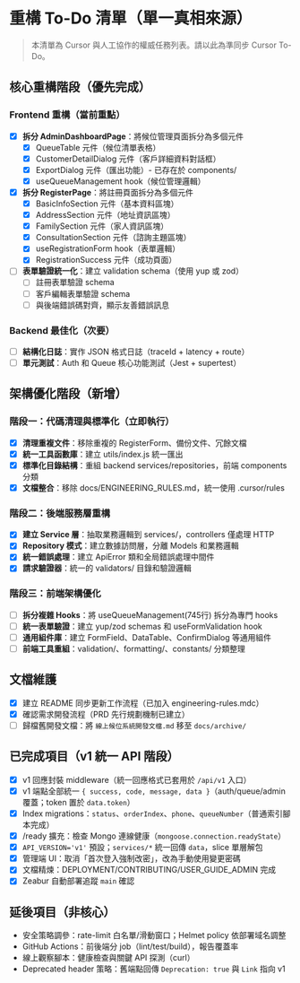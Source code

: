 # 重構 To-Do 清單（單一真相來源）

> 本清單為 Cursor 與人工協作的權威任務列表。請以此為準同步 Cursor To-Do。

## 核心重構階段（優先完成）

### Frontend 重構（當前重點）
- [x] **拆分 AdminDashboardPage**：將候位管理頁面拆分為多個元件
  - [x] QueueTable 元件（候位清單表格）
  - [x] CustomerDetailDialog 元件（客戶詳細資料對話框）
  - [x] ExportDialog 元件（匯出功能）- 已存在於 components/
  - [x] useQueueManagement hook（候位管理邏輯）
- [x] **拆分 RegisterPage**：將註冊頁面拆分為多個元件
  - [x] BasicInfoSection 元件（基本資料區塊）
  - [x] AddressSection 元件（地址資訊區塊）  
  - [x] FamilySection 元件（家人資訊區塊）
  - [x] ConsultationSection 元件（諮詢主題區塊）
  - [x] useRegistrationForm hook（表單邏輯）
  - [x] RegistrationSuccess 元件（成功頁面）
- [ ] **表單驗證統一化**：建立 validation schema（使用 yup 或 zod）
  - [ ] 註冊表單驗證 schema
  - [ ] 客戶編輯表單驗證 schema
  - [ ] 與後端錯誤碼對齊，顯示友善錯誤訊息

### Backend 最佳化（次要）  
- [ ] **結構化日誌**：實作 JSON 格式日誌（traceId + latency + route）
- [ ] **單元測試**：Auth 和 Queue 核心功能測試（Jest + supertest）

## 架構優化階段（新增）

### 階段一：代碼清理與標準化（立即執行）
- [x] **清理重複文件**：移除重複的 RegisterForm、備份文件、冗餘文檔
- [x] **統一工具函數庫**：建立 utils/index.js 統一匯出
- [x] **標準化目錄結構**：重組 backend services/repositories，前端 components 分類
- [x] **文檔整合**：移除 docs/ENGINEERING_RULES.md，統一使用 .cursor/rules

### 階段二：後端服務層重構
- [x] **建立 Service 層**：抽取業務邏輯到 services/，controllers 僅處理 HTTP
- [x] **Repository 模式**：建立數據訪問層，分離 Models 和業務邏輯
- [x] **統一錯誤處理**：建立 ApiError 類和全局錯誤處理中間件
- [x] **請求驗證器**：統一的 validators/ 目錄和驗證邏輯

### 階段三：前端架構優化
- [ ] **拆分複雜 Hooks**：將 useQueueManagement(745行) 拆分為專門 hooks
- [ ] **統一表單驗證**：建立 yup/zod schemas 和 useFormValidation hook
- [ ] **通用組件庫**：建立 FormField、DataTable、ConfirmDialog 等通用組件
- [ ] **前端工具重組**：validation/、formatting/、constants/ 分類整理

## 文檔維護
- [x] 建立 README 同步更新工作流程（已加入 engineering-rules.mdc）
- [x] 確認需求開發流程（PRD 先行規劃機制已建立）  
- [ ] 歸檔舊開發文檔：將 `線上候位系統開發文檔.md` 移至 `docs/archive/`

## 已完成項目（v1 統一 API 階段）
- [x] v1 回應封裝 middleware（統一回應格式已套用於 `/api/v1` 入口）
- [x] v1 端點全部統一 `{ success, code, message, data }`（auth/queue/admin 覆蓋；token 置於 `data.token`）
- [x] Index migrations：`status`、`orderIndex`、`phone`、`queueNumber`（普通索引腳本完成）
- [x] /ready 擴充：檢查 Mongo 連線健康（`mongoose.connection.readyState`）
- [x] `API_VERSION='v1'` 預設；`services/*` 統一回傳 `data`，slice 單層解包
- [x] 管理端 UI：取消「首次登入強制改密」，改為手動使用變更密碼
- [x] 文檔精煉：DEPLOYMENT/CONTRIBUTING/USER_GUIDE_ADMIN 完成
- [x] Zeabur 自動部署追蹤 `main` 確認

## 延後項目（非核心）
- 安全策略調參：rate-limit 白名單/滑動窗口；Helmet policy 依部署域名調整
- GitHub Actions：前後端分 job（lint/test/build），報告覆蓋率  
- 線上觀察腳本：健康檢查與關鍵 API 探測（curl）
- Deprecated header 策略：舊端點回傳 `Deprecation: true` 與 `Link` 指向 v1


